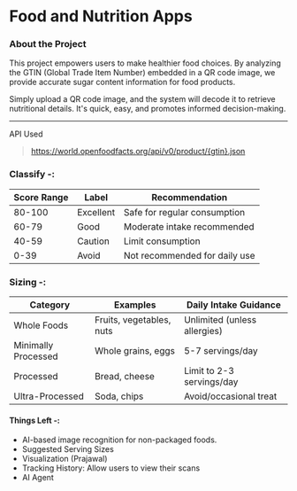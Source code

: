 # Food and Nutrition Apps
### About the Project
This project empowers users to make healthier food choices. By analyzing the GTIN (Global Trade Item Number) embedded in a QR code image, we provide accurate sugar content information for food products.

Simply upload a QR code image, and the system will decode it to retrieve nutritional details. It's quick, easy, and promotes informed decision-making.

--------------------------------------------------

API Used
> https://world.openfoodfacts.org/api/v0/product/{gtin}.json


### Classify -:
| Score  Range | Label | Recommendation |
|--------------|-------|----------------|
|80-100|	Excellent|	Safe for regular consumption|
|60-79|	Good	|Moderate intake recommended|
|40-59|	Caution	|Limit consumption|
|0-39|	Avoid	|Not recommended for daily use|

### Sizing -:
|Category	|Examples	|Daily Intake Guidance|
|-----------|------------|----------------------|
|Whole Foods|	Fruits, vegetables, nuts|	Unlimited (unless allergies)|
|Minimally Processed|	Whole grains, eggs|	5-7 servings/day|
|Processed	|Bread, cheese	|Limit to 2-3 servings/day|
|Ultra-Processed|	Soda, chips|	Avoid/occasional treat




#### Things Left -:
- AI-based image recognition for non-packaged foods.
- Suggested Serving Sizes
- Visualization (Prajawal)
- Tracking History: Allow users to view their scans
- AI Agent



